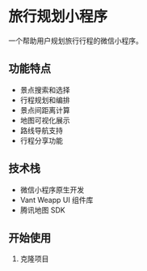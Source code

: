 # 旅行规划小程序

一个帮助用户规划旅行行程的微信小程序。

## 功能特点

- 景点搜索和选择
- 行程规划和编排
- 景点间距离计算
- 地图可视化展示
- 路线导航支持
- 行程分享功能

## 技术栈

- 微信小程序原生开发
- Vant Weapp UI 组件库
- 腾讯地图 SDK

## 开始使用

1. 克隆项目 